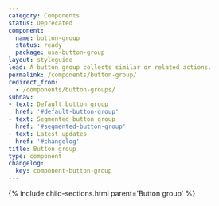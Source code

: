 ```yaml
---
category: Components
status: Deprecated
component:
  name: button-group
  status: ready
  package: usa-button-group
layout: styleguide
lead: A button group collects similar or related actions.
permalink: /components/button-group/
redirect_from:
  - /components/button-groups/
subnav:
- text: Default button group
  href: '#default-button-group'
- text: Segmented button group
  href: '#segmented-button-group'
- text: Latest updates
  href: '#changelog'
title: Button group
type: component
changelog:
  key: component-button-group
---
```


{% include child-sections.html parent='Button group' %}
